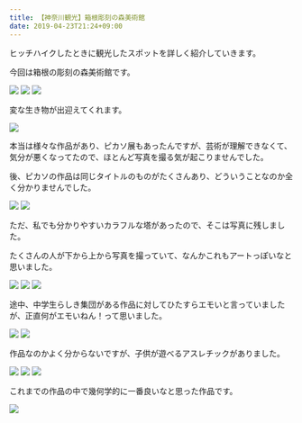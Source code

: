 ```yaml
---
title: 【神奈川観光】箱根彫刻の森美術館
date: 2019-04-23T21:24+09:00
---
```


ヒッチハイクしたときに観光したスポットを詳しく紹介していきます。

今回は箱根の彫刻の森美術館です。

![](images/Kanagawa-tourism-Hakone-open-air-museum/20190327173519.jpg)
![](images/Kanagawa-tourism-Hakone-open-air-museum/20190327173544.jpg)
![](images/Kanagawa-tourism-Hakone-open-air-museum/20190327173527.jpg)

変な生き物が出迎えてくれます。

![](images/Kanagawa-tourism-Hakone-open-air-museum/20190327173611.jpg)

本当は様々な作品があり、ピカソ展もあったんですが、芸術が理解できなくて、気分が悪くなってたので、ほとんど写真を撮る気が起こりませんでした。

後、ピカソの作品は同じタイトルのものがたくさんあり、どういうことなのか全く分かりませんでした。

![](images/Kanagawa-tourism-Hakone-open-air-museum/20190327173548.jpg)
![](images/Kanagawa-tourism-Hakone-open-air-museum/20190327173603.jpg)

ただ、私でも分かりやすいカラフルな塔があったので、そこは写真に残しました。

たくさんの人が下から上から写真を撮っていて、なんかこれもアートっぽいなと思いました。

![](images/Kanagawa-tourism-Hakone-open-air-museum/20190327173607.jpg)
![](images/Kanagawa-tourism-Hakone-open-air-museum/20190327173618.jpg)
![](images/Kanagawa-tourism-Hakone-open-air-museum/20190327173531.jpg)

途中、中学生らしき集団がある作品に対してひたすらエモいと言っていましたが、正直何がエモいねん！って思いました。

![](images/Kanagawa-tourism-Hakone-open-air-museum/20190327173535.jpg)
![](images/Kanagawa-tourism-Hakone-open-air-museum/20190327173540.jpg)

作品なのかよく分からないですが、子供が遊べるアスレチックがありました。

![](images/Kanagawa-tourism-Hakone-open-air-museum/20190327173558.jpg)
![](images/Kanagawa-tourism-Hakone-open-air-museum/20190327173614.jpg)
![](images/Kanagawa-tourism-Hakone-open-air-museum/20190327173516.jpg)

これまでの作品の中で幾何学的に一番良いなと思った作品です。

![](images/Kanagawa-tourism-Hakone-open-air-museum/20190327173552.jpg)
